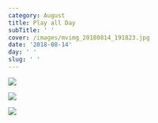 ```yaml
---
category: August
title: Play all Day
subTitle: ' '
cover: /images/mvimg_20180814_191823.jpg
date: '2018-08-14'
day: ' '
slug: ' '
---
```

![](/images/mvimg_20180814_191823.jpg)

![](/images/mvimg_20180814_191832.jpg)

![](/images/img_20180814_191735.jpg)
